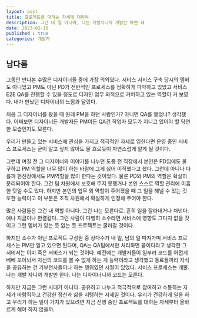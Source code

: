 ```yaml
---
layout: post
title: 프로젝트를 대하는 자세에 대하여
description: 그건 내 일 아니야, 나는 개발자니까 개발만 하면 돼
date: 2023-02-10
published : true
categories: 개발자
---
```


## 남다름
그동안 만나본 수많은 디자이너들 중에 가장 의외였다. 서비스 서비스 구축 당시의 멤버도 아니었고 PM도 아닌 PD가 전반적인 프로세스를 정확하게 파악하고 있었고 서비스 E2E QA를 진행할 수 있을 정도로 디자인 업무 외적으로 커버하고 있는 역할이 커 보였다. 내가 만났던 디자이너의 느낌과 달랐다.

처음 그 디자이너를 봤을 때 원래 PM을 하던 사람인가? 아니면 QA를 했었나? 생각했다. 어찌보면 디자이너든 개발자든 PM이든 QA건 작업자 모두가 지니고 있어야 할 당연한 모습인지도 모른다.  

우리가 만들고 있는 서비스에 관심을 가지고 적극적인 자세로 임한다면 운영 중인 서비스 프로세스는 굳이 알고 싶지 않아도 물 흐르듯이 자연스럽게 알게 될 것이다. 

그런데 며칠 전 그 디자이너와 이야기를 나누던 도중 전 직장에서 본인은 PD임에도 불구하고 PM 역할을 너무 많이 하는 바람에 그게 싫어 이직했다고 했다. 그런데 아니나 다를까 현진장에서도 PM역할을 많이 한다는 것이었다. 
물론 PD와 PM의 역할은 확실히 분리되어야 한다. 그건 팀 차원에서 보호해 주지 못했거나 본인 스스로 역할 관리에 미흡한 탓일 수도 있다. 하지만 본인의 업무 외 역할이 주어졌을 때 그 일을 해낼 수 있는 것 또한 능력이고 이 부분은 조직 차원에서 확실하게 인정해 주어야 한다. 

많은 사람들은 그건 내 역할 아니다. 그건 나는 모른다로. 흔히 일을 잘라내거나 쳐낸다. 예나 지금이나 한결같다. 
그런 사람이 다행히 소수라면 서비스에 영향도 그다지 없을 것이고 그런 멤버가 있는 듯 없는 듯 프로젝트는 굴러갈 것이다. 

하지만 소수가 아닌 프로젝트 구성원 중 상다수가 내 일, 남의 일 따져가며 서비스 프로세스는 PM만 알고 있으면 된다며, QA는 QA팀에서만 처리하면 끝이다라고 생각한 그 서비서는 이미 죽은 서비스가 되는 것이다. 
예전에는 개발자들이 일부러 코드를 어렵게 베베 꼬아놔서 자신의 코드를 볼 수 없게 하는 게 능력이라고 생각했고 동료들끼리 지식을 공유하는 건 기부천사들이나 하는 행위였던 시절이 있었다. 서비스 프로세스는 개뿔. 나는 개발 자니까 개발만 한다. 나는 디자이너니까 코드는 모른다. 

하지만 지금은 그런 시대가 아니다. 공유하고 나누고 적극적으로 참여하고 소통하는 자세가 바람직하고 건강한 정신과 삶을 지탱하는 자세일 것이다. 
우리가 건강하게 일을 하고 우리가 하는 일이 가치가 있으려면 지금 진행 중인 프로젝트를 대하는 자세부터 올바르게 해야 하지 않을까.



